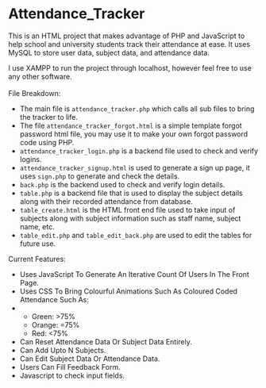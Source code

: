 # Attendance_Tracker
This is an HTML project that makes advantage of PHP and JavaScript to help school and university students track their attendance at ease. It uses MySQL to store user data, subject data, and attendance data.<br />

I use XAMPP to run the project through localhost, however feel free to use any other software.<br /><br />
File Breakdown:<br />
- The main file is `attendance_tracker.php` which calls all sub files to bring the tracker to life.<br />
- The file `attendance_tracker_forgot.html` is a simple template forgot password html file, you may use it to make your own forgot password code using PHP.<br />
- `attendance_tracker_login.php` is a backend file used to check and verify logins.<br />
- `attendance_tracker_signup.html` is used to generate a sign up page, it uses `sign.php` to generate and check the details.<br />
- `back.php` is the backend used to check and verify login details.<br />
- `table.php` is a backend file that is used to display the subject details along with their recorded attendance from database.<br />
- `table_create.html` is the HTML front end file used to take input of subjects along with subject information such as staff name, subject name, etc.<br />
- `table_edit.php` and `table_edit_back.php` are used to edit the tables for future use.<br />

Current Features:<br />
- Uses JavaScript To Generate An Iterative Count Of Users In The Front Page.
- Uses CSS To Bring Colourful Animations Such As Coloured Coded Attendance Such As:
-  - Green: >75%
   - Orange: =75%
   - Red: <75%
- Can Reset Attendance Data Or Subject Data Entirely.
- Can Add Upto N Subjects.
- Can Edit Subject Data Or Attendance Data.
- Users Can Fill Feedback Form.
- Javascript to check input fields.
